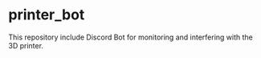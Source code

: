 # printer_bot
This repository include Discord Bot for monitoring and interfering with the 3D printer.

